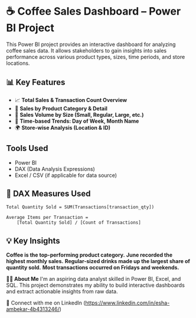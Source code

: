 # ☕ Coffee Sales Dashboard – Power BI Project

This Power BI project provides an interactive dashboard for analyzing coffee sales data. It allows stakeholders to gain insights into sales performance across various product types, sizes, time periods, and store locations.

## 📊 Key Features

- 📈 **Total Sales & Transaction Count Overview**
- 🍵 **Sales by Product Category & Detail**
- 🧊 **Sales Volume by Size (Small, Regular, Large, etc.)**
- 📅 **Time-based Trends: Day of Week, Month Name**
- 🌍 **Store-wise Analysis (Location & ID)**

## Tools Used
- Power BI
- DAX (Data Analysis Expressions)
- Excel / CSV (if applicable for data source)


## 🧠 DAX Measures Used

```DAX
Total Quantity Sold = SUM(Transactions[transaction_qty])

Average Items per Transaction = 
    [Total Quantity Sold] / [Count of Transactions]
```
## 💡 Key Insights
**Coffee is the top-performing product category.**
**June recorded the highest monthly sales.**
**Regular-sized drinks made up the largest share of quantity sold.**
**Most transactions occurred on Fridays and weekends.** 

**🙋‍♀️ About Me**
I'm an aspiring data analyst skilled in Power BI, Excel, and SQL. This project demonstrates my ability to build interactive dashboards and extract actionable insights from raw data.

🔗 Connect with me on LinkedIn
(https://www.linkedin.com/in/esha-ambekar-4b4313246/)

